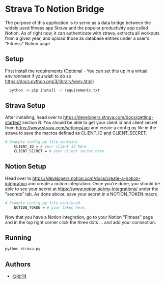 
# Strava To Notion Bridge

The purpose of this application is to serve as a data bridge between the widely used fitness app Strava and the popular productivity app called Notion.  As of right now, it can authenticate with strava, extracta all workouts from a given year, and upload those as database entries under a user's "Fitness" Notion page. 





## Setup

First install the requirements (Optional - You can set this up in a virtual environment if you wish to do so https://docs.python.org/3/library/venv.html)

```bash
  python -m pip install -r requirements.txt
```

## Strava Setup

After installing, head over to https://developers.strava.com/docs/getting-started/ section B. You should be able to get your client id and client secret from https://www.strava.com/settings/api and create a config.py file in the strava to save the macros defined as CLIENT_ID and CLIENT_SECRET.
```bash
# Example config.py file contains
    CLIENT_ID = # your client id here 
    CLIENT_SECRET = # your client secret here
```

## Notion Setup

Head over to https://developers.notion.com/docs/create-a-notion-integration and create a notion integration.  Once you're done, you should be able to see your secret at https://www.notion.so/my-integrations/ under the "secrets" tab.  As done above, save your secret in a NOTION_TOKEN macro.

```bash
# Example config.py file continued
    NOTION_TOKEN = # your token here.
```

Now that you have a Notion integration, go to your Notion "Fitness" page and in the top right corner click the three dots ... and add your connection.  
## Running

```bash
python strava.py
```
## Authors

- [@jdr14](https://github.com/jdr14)

